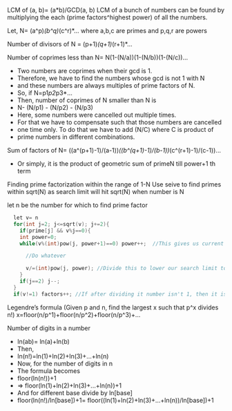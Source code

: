 LCM of (a, b)= (a*b)/GCD(a, b)
LCM of a bunch of numbers can be found by multiplying the each (prime factors^highest power) of all the numbers.

Let, 
N= (a^p)*(b^q)*(c^r)*... where a,b,c are primes and p,q,r are powers
 
Number of divisors of N = (p+1)*(q+1)*(r+1)*...

Number of coprimes less than N= N(1-(N/a))(1-(N/b))(1-(N/c))...

* Two numbers are coprimes when their gcd is 1.
* Therefore, we have to find the numbers whose gcd is not 1 with N
* and these numbers are always multiples of prime factors of N.
* So, if N=p1*p2*p3*...
* Then, number of coprimes of N smaller than N is
* N- (N/p1) - (N/p2) - (N/p3)
* Here, some numbers were cancelled out multiple times.
* For that we have to compensate such that those numbers are cancelled
* one time only. To do that we have to add (N/C) where C is product of 
* prime numbers in different combinations.
 
Sum of factors of N= ((a^(p+1)-1)/(a-1))*((b^(q+1)-1)/(b-1))*(c^(r+1)-1)/(c-1))...
* Or simply, it is the product of geometric sum of primeN till power+1 th term
 
Finding prime factorization within the range of 1-N
Use seive to find primes within sqrt(N) as search limit will hit sqrt(N) when number is N

let n be the number for which to find prime factor
```C++
  let v= n
  for(int j=2; j<=sqrt(v); j+=2){
    if(prime[j] && v%j==0){
    int power=0;
    while(v%(int)pow(j, power+1)==0) power++;  //This gives us current prime^power

      //Do whatever

      v/=(int)pow(j, power); //Divide this to lower our search limit to new sqrt(v)
    }
    if(j==2) j--; 
  }
  if(v!=1) factors++; //If after dividing it number isn't 1, then it is a prime^1
```
                

Legendre’s formula (Given p and n, find the largest x such that p^x divides n!)
x=floor(n/p^1)+floor(n/p^2)+floor(n/p^3)+...

Number of digits in a number
 * ln(ab)= ln(a)+ln(b)
 * Then,
 * ln(n!)=ln(1)+ln(2)+ln(3)+...+ln(n)
 * Now, for the number of digits in n
 * The formula becomes
 * floor(ln(n!))+1
 * => floor(ln(1)+ln(2)+ln(3)+...+ln(n))+1
 * And for different base divide by ln[base]
 * floor(ln(n!)/ln[base])+1= floor((ln(1)+ln(2)+ln(3)+...+ln(n))/ln[base])+1

